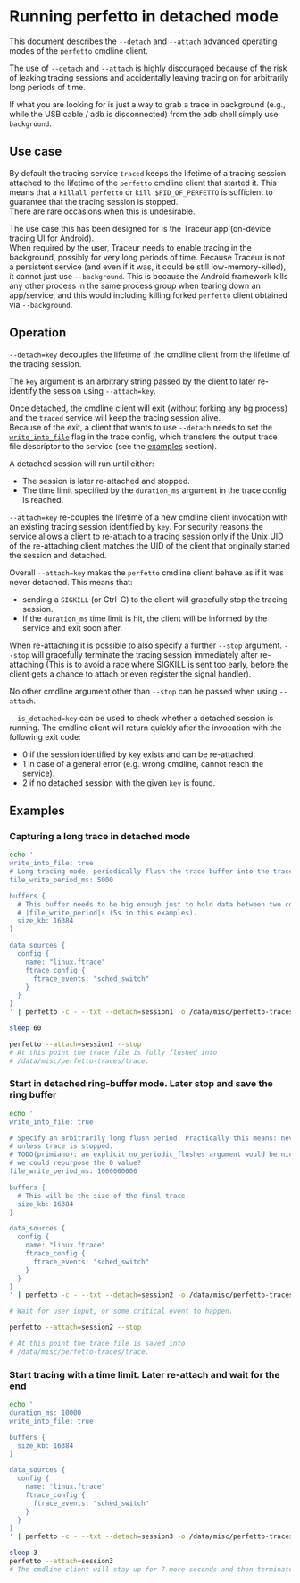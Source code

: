 # Running perfetto in detached mode

This document describes the `--detach` and `--attach` advanced operating modes
of the `perfetto` cmdline client.

The use of `--detach` and `--attach` is highly discouraged because of the risk
of leaking tracing sessions and accidentally leaving tracing on for arbitrarily
long periods of time.

If what you are looking for is just a way to grab a trace in background (e.g.,
while the USB cable / adb is disconnected) from the adb shell simply use
`--background`.

## Use case

By default the tracing service `traced` keeps the lifetime of a tracing session
attached to the lifetime of the `perfetto` cmdline client that started it.
This means that a `killall perfetto` or `kill $PID_OF_PERFETTO` is sufficient
to guarantee that the tracing session is stopped.  
There are rare occasions when this is undesirable.

The use case this has been designed for is the Traceur app (on-device tracing
UI for Android).  
When required by the user, Traceur needs to enable tracing in the background,
possibly for very long periods of time.
Because Traceur is not a persistent service (and even if it was, it could be
still low-memory-killed), it cannot just use `--background`. This is
because the Android framework kills any other process in the same process group
when tearing down an app/service, and this would including killing forked
`perfetto` client obtained via `--background`.

## Operation

`--detach=key` decouples the lifetime of the cmdline client from the lifetime
of the tracing session.

The `key` argument is an arbitrary string passed by the client to later
re-identify the session using `--attach=key`.

Once detached, the cmdline client will exit (without forking any bg process) and
the `traced` service will keep the tracing session alive.  
Because of the exit, a client that wants to use `--detach` needs to set the
[`write_into_file`](config.md#long-traces) flag in the trace config, which
transfers the output trace file descriptor to the service (see the
[examples](#examples) section).

A detached session will run until either:

- The session is later re-attached and stopped.
- The time limit specified by the `duration_ms` argument in the trace config
  is reached.

`--attach=key` re-couples the lifetime of a new cmdline client invocation with
an existing tracing session identified by `key`.
For security reasons the service allows a client to re-attach to a tracing
session only if the Unix UID of the re-attaching client matches the UID of the
client that originally started the session and detached.

Overall `--attach=key` makes the `perfetto` cmdline client behave as if it was
never detached. This means that:

- sending a `SIGKILL` (or Ctrl-C) to the client will gracefully stop the tracing
  session.
- If the `duration_ms` time limit is hit, the client will be informed by the
  service and exit soon after.

When re-attaching it is possible to also specify a further `--stop` argument.
`--stop` will gracefully terminate the tracing session immediately after
re-attaching (This is to avoid a race where SIGKILL is sent too early, before
the client gets a chance to attach or even register the signal handler).

No other cmdline argument other than `--stop` can be passed when using
`--attach`.

`--is_detached=key` can be used to check whether a detached session is running.
The cmdline client will return quickly after the invocation with the following
exit code:

- 0 if the session identified by `key` exists and can be re-attached.
- 1 in case of a general error (e.g. wrong cmdline, cannot reach the service).
- 2 if no detached session with the given `key` is found.

## Examples

### Capturing a long trace in detached mode

```bash
echo '
write_into_file: true
# Long tracing mode, periodically flush the trace buffer into the trace file.
file_write_period_ms: 5000

buffers {
  # This buffer needs to be big enough just to hold data between two consecutive
  # |file_write_period|s (5s in this examples).
  size_kb: 16384
}

data_sources {
  config {
    name: "linux.ftrace"
    ftrace_config {
      ftrace_events: "sched_switch"
    }
  }
}
' | perfetto -c - --txt --detach=session1 -o /data/misc/perfetto-traces/trace

sleep 60

perfetto --attach=session1 --stop
# At this point the trace file is fully flushed into
# /data/misc/perfetto-traces/trace.
```

### Start in detached ring-buffer mode. Later stop and save the ring buffer

```bash
echo '
write_into_file: true

# Specify an arbitrarily long flush period. Practically this means: never flush
# unless trace is stopped.
# TODO(primiano): an explicit no_periodic_flushes argument would be nicer. Maybe
# we could repurpose the 0 value?
file_write_period_ms: 1000000000

buffers {
  # This will be the size of the final trace.
  size_kb: 16384
}

data_sources {
  config {
    name: "linux.ftrace"
    ftrace_config {
      ftrace_events: "sched_switch"
    }
  }
}
' | perfetto -c - --txt --detach=session2 -o /data/misc/perfetto-traces/trace

# Wait for user input, or some critical event to happen.

perfetto --attach=session2 --stop

# At this point the trace file is saved into
# /data/misc/perfetto-traces/trace.
```

### Start tracing with a time limit. Later re-attach and wait for the end

```bash
echo '
duration_ms: 10000
write_into_file: true

buffers {
  size_kb: 16384
}

data_sources {
  config {
    name: "linux.ftrace"
    ftrace_config {
      ftrace_events: "sched_switch"
    }
  }
}
' | perfetto -c - --txt --detach=session3 -o /data/misc/perfetto-traces/trace

sleep 3
perfetto --attach=session3
# The cmdline client will stay up for 7 more seconds and then terminate.
```
